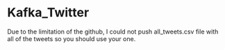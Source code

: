 # Kafka_Twitter
Due to the limitation of the github, I could not push all_tweets.csv file with all of the tweets so you should use your one.
